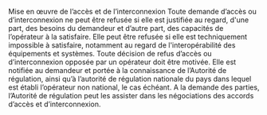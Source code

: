 Mise 	en 	œuvre 	de 	l’accès 	et 	de l’interconnexion
Toute demande d’accès ou d’interconnexion ne peut être refusée si elle est justifiée au regard, d'une part, des besoins du demandeur et d’autre part, des capacités de l’opérateur à la satisfaire. Elle peut être refusée si elle est techniquement impossible à satisfaire, notamment au regard de l'interopérabilité des équipements et systèmes.
Toute décision de refus d’accès ou d’interconnexion opposée par un opérateur doit être motivée. Elle est notifiée au demandeur et portée à la connaissance de l’Autorité de régulation, ainsi qu’à l’autorité de régulation nationale du pays dans lequel est établi l’opérateur non national, le cas échéant.
A la demande des parties, l’Autorité de régulation peut les assister dans les négociations des accords d’accès et d’interconnexion.